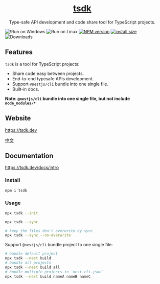 <div align="center">
  <a href="https://tsdk.dev">
  <h1>tsdk</h1>
  </a>
  <p>Type-safe API development and code share tool for TypeScript projects.</p>
</div>

![!Run on Windows](https://github.com/tsdk-monorepo/tsdk/actions/workflows/linux-ci.yml/badge.svg?event=push)
![Run on Linux](https://github.com/tsdk-monorepo/tsdk/actions/workflows/windows-ci.yml/badge.svg?event=push)
[![NPM version](https://badge.fury.io/js/tsdk.svg)](https://www.npmjs.com/package/tsdk)
[![install size](https://packagephobia.com/badge?p=tsdk)](https://packagephobia.com/result?p=tsdk)
![Downloads](https://img.shields.io/npm/dm/tsdk.svg?style=flat)

## Features

`tsdk` is a tool for TypeScript projects:

- Share code easy between projects.
- End-to-end typesafe APIs development.
- Support `@nestjs/cli` bundle into one single file.
- Built-in docs.

**Note: `@nestjs/cli` bundle into one single file, but not include `node_modules/*`**

## Website

https://tsdk.dev

[中文](https://tsdk.dev/zh-CN)

## Documentation

https://tsdk.dev/docs/intro

### Install

```bash
npm i tsdk
```

### Usage

```bash
npx tsdk --init
```

```bash
npx tsdk --sync
```

```bash
# keep the files don't overwrite by sync
npx tsdk --sync --no-overwrite
```

Support `@nestjs/cli` bundle project to one single file:

```bash
# bundle default project
npx tsdk --nest build
# bundle all projects
npx tsdk --nest build all
# bundle multiple projects in `nest-cli.json`
npx tsdk --nest build nameA nameB nameC
```
